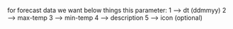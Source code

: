 for forecast data we want below things this parameter:
    1 --> dt (ddmmyy)
    2 --> max-temp 
    3 --> min-temp
    4 --> description
    5 --> icon (optional)